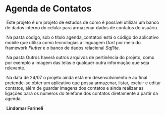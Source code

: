 # Agenda de Contatos

​	Este projeto é um projeto de estudos de como é possível utilizar um banco de dados interno do celular para armazenar dados de contatos do usuário.

​	Na pasta código, sob o título agenda_contatosi está o código do aplicativo mobile que utiliza como tecnologias a linguagem _Dart_ por meio do framework _Flutter_ e o banco de dados relacional _Sqflite_.

​	Na pasta Outros haverá outros arquivos de pertinência do projeto, como por exemplo a imagem das telas e qualquer outra informação que seja relevante.

​	Na data de 24/07 o projeto ainda está em desenvolvimento e ao final pretende-se obter um aplicativo que possa armazenar, listar, excluir e editar contatos, além de guardar imagens dos contatos e ainda realizar as ligações para os números do telefone dos contatos diretamente a partir da agenda.



​																	 **Lindomar Farineli**

 





